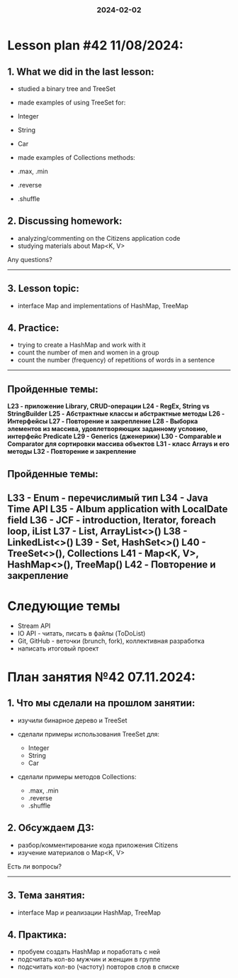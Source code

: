 <h3 style="text-align: center; padding-bottom: 14px">2024-02-02</h3>

# Lesson plan #42 11/08/2024:

## 1. What we did in the last lesson:
- studied a binary tree and TreeSet
- made examples of using TreeSet for:
- Integer
- String
- Car

- made examples of Collections methods:
- .max, .min
- .reverse
- .shuffle

## 2. Discussing homework:
- analyzing/commenting on the Citizens application code
- studying materials about Map<K, V>

Any questions?

-----------------------------------------------------------------------------

## 3. Lesson topic:
- interface Map and implementations of HashMap, TreeMap

## 4. Practice:
- trying to create a HashMap and work with it
- count the number of men and women in a group
- count the number (frequency) of repetitions of words in a sentence

___

## Пройденные темы:

**L23 - приложение Library, CRUD-операции
L24 - RegEx, String vs StringBuilder**
**L25 - Абстрактные классы и абстрактные методы**
**L26 - Интерфейсы
L27 - Повторение и закрепление
L28 - Выборка элементов из массива, удовлетворяющих заданному условию, интерфейс Predicate
L29 - Generics (дженерики)
L30 - Comparable<T> и Comparator<T> для сортировки массива объектов**
**L31 - класс Arrays и его методы
L32 - Повторение и закрепление**

## Пройденные темы:
**L33 - Enum - перечислимый тип
L34 - Java Time API
L35 - Album application with LocalDate field
L36 - JCF - introduction, Iterator<T>, foreach loop, iList 
L37 - List<T>, ArrayList<>()
L38 - LinkedList<>() 
L39 - Set<T>, HashSet<>()**
**L40 - TreeSet<>(), Collections** 
L41 - Map<K, V>, HashMap<>(), TreeMap<T>()
L42 - Повторение и закрепление
-----------------------

# Следующие темы
- Stream API
- IO API - читать, писать в файлы (ToDoList)
- Git, GitHub - веточки (brunch, fork), коллективная разработка
- написать итоговый проект


# План занятия №42 07.11.2024:

## 1. Что мы сделали на прошлом занятии:
- изучили бинарное дерево и TreeSet
- сделали примеры использования TreeSet для:
  - Integer
  - String
  - Car

- сделали примеры методов Collections:
  - .max, .min
  - .reverse
  - .shuffle

## 2. Обсуждаем ДЗ:
- разбор/комментирование кода приложения Citizens
- изучение материалов о Map<K, V>

Есть ли вопросы?

----------------------------------------------------------------------------

## 3. Тема занятия:
- interface Map и реализации HashMap, TreeMap

## 4. Практика:
- пробуем создать HashMap и поработать с ней
- подсчитать кол-во мужчин и женщин в группе
- подсчитать кол-во (частоту) повторов слов в списке





